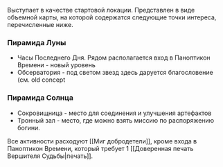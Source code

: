 Выступает в качестве стартовой локации. Представлен в виде объемной карты, на которой содержатся следующие точки интереса, перечисленные ниже.
### Пирамида Луны
- Часы Последнего Дня. Рядом располагается вход в Паноптикон Времени - новый уровень
- Обсерватория - под светом звезд здесь даруется благословение (см. old concept
### Пирамида Солнца
- Сокровищница - место для соединения и улучшения артефактов
- Тронный зал - место, где можно взять миссию по распоряжению богини.

Все активности расходуют [[Миг добродетели]], кроме входа в Паноптикон Времени, который требует 1 [[Доверенная печать Вершителя Судьбы|печать]].